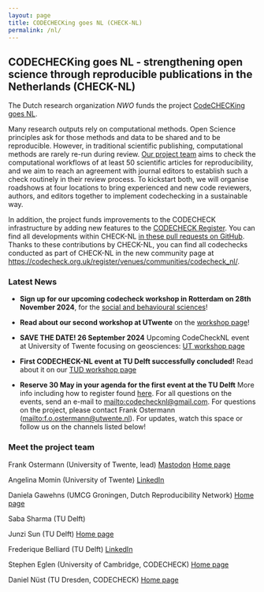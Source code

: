 ```yaml
---
layout: page
title: CODECHECKing goes NL (CHECK-NL)
permalink: /nl/
---
```


## CODECHECKing goes NL - strengthening open science through reproducible publications in the Netherlands (CHECK-NL)

The Dutch research organization *NWO* funds the project [CodeCHECKing goes NL](https://www.nwo.nl/projecten/osf232063).

Many research outputs rely on computational methods.
Open Science principles ask for those methods and data to be shared and to be reproducible.
However, in traditional scientific publishing, computational methods are rarely re-run during review.
[Our project team](#meet-the-project-team) aims to check the computational workflows of at least 50 scientific articles for reproducibility, and we aim to reach an agreement with journal editors to establish such a check routinely in their review process.
To kickstart both, we will organise roadshows at four locations to bring experienced and new code reviewers, authors, and editors together to implement codechecking in a sustainable way.

In addition, the project funds improvements to the CODECHECK infrastructure by adding new features to the [CODECHECK Register](/register/).
You can find all developments within CHECK-NL [in these pull requests on GitHub](https://github.com/codecheckers/register/pulls?q=is%3Apr+label%3Acheck-nl+).
Thanks to these contributions by CHECK-NL, you can find all codechecks conducted as part of CHECK-NL in the new community page at <https://codecheck.org.uk/register/venues/communities/codecheck_nl/>.

### Latest News

- **Sign up for our upcoming codecheck workshop in Rotterdam on 28th November 2024**, for the [social and behavioural sciences](/nl/workshop3.html)!
  
- **Read about our second workshop at UTwente** on the [workshop page](/nl/workshop2.html)!
  
- **SAVE THE DATE! 26 September 2024** Upcoming CodeCheckNL event at University of Twente focusing on geosciences: [UT workshop page](/nl/workshop2.html)

- **First CODECHECK-NL event at TU Delft successfully concluded!** Read about it on our [TUD workshop page](/nl/workshop1.html)

- **Reserve 30 May in your agenda for the first event  at the TU Delft** More info including how to register found [here](/nl/workshop1.html). For all questions on the events, send an e-mail to <mailto:codechecknl@gmail.com>. For questions on the project, please contact Frank Ostermann (<mailto:f.o.ostermann@utwente.nl>). For updates, watch this space or follow us on the channels listed below!

### Meet the project team

Frank Ostermann (University of Twente, lead)
[Mastodon](https://mstdn.social/@f_ostermann)
[Home page](https://research.utwente.nl/en/persons/frank-ostermann)

Angelina Momin (University of Twente)
[LinkedIn](https://www.linkedin.com/in/angelina-momin)

Daniela Gawehns (UMCG Groningen, Dutch Reproducibility Network)
[Home page](https://danielagawehns.github.io/)

Saba Sharma (TU Delft)

Junzi Sun (TU Delft)
[Home page](https://junzis.com/)

Frederique Belliard (TU Delft)
[LinkedIn](https://www.linkedin.com/in/fredbelliard/)

Stephen Eglen (University of Cambridge, CODECHECK)
[Home page](https://sje30.github.io)

Daniel Nüst (TU Dresden, CODECHECK)
[Home page](https://nordholmen.net/)
